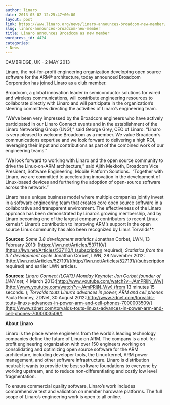 ```yaml
---
author: linaro
date: 2013-05-02 12:25:47+00:00
layout: post
link: https://www.linaro.org/news/linaro-announces-broadcom-new-member/
slug: linaro-announces-broadcom-new-member
title: Linaro announces Broadcom as new member
wordpress_id: 4424
categories:
- News
---
```


CAMBRIDGE, UK - 2 MAY 2013

Linaro, the not-for-profit engineering organization developing open source software for the ARM® architecture, today announced Broadcom Corporation has joined Linaro as a club member.

Broadcom, a global innovation leader in semiconductor solutions for wired and wireless communications, will contribute engineering resources to collaborate directly with Linaro and will participate in the organization’s steering committees directing the activities of Linaro’s engineering team.

“We’ve been very impressed by the Broadcom engineers who have actively participated in our Linaro Connect events and in the establishment of the Linaro Networking Group (LNG),” said George Grey, CEO of Linaro. “Linaro is very pleased to welcome Broadcom as a member. We value Broadcom’s communications expertise and we look forward to delivering a high ROI, leveraging their input and contributions as part of the combined work of our engineering teams.”

“We look forward to working with Linaro and the open source community to drive the Linux-on-ARM architecture,” said Ajith Mekkoth, Broadcom Vice President, Software Engineering, Mobile Platform Solutions.  “Together with Linaro, we are committed to accelerating innovation in the development of Linux-based devices and furthering the adoption of open-source software across the network.”

Linaro has a unique business model where multiple companies jointly invest in a software engineering team that creates core open source software in a collaborative and transparent environment. The effectiveness of the Linaro approach has been demonstrated by Linaro’s growing membership, and by Linaro becoming one of the largest company contributors to recent Linux kernels*. Linaro’s contribution to improving ARM’s support in the open source Linux community has also been recognized by Linus Torvalds**.

**Sources**: _Some 3.8 development statistics_ Jonathan Corbet, LWN, 13 February 2013: [https://lwn.net/Articles/537110/](https://lwn.net/Articles/537110/) (subscription required); _Statistics from the 3.7 development cycle_ Jonathan Corbet, LWN, 28 November 2012:[http://lwn.net/Articles/527191/](http://lwn.net/Articles/527191/)(subscription required) and earlier LWN articles.

**Sources**: _Linaro Connect (LCA13) Monday Keynote: Jon Corbet founder of LWN.net,_ 4 March 2013:[http://www.youtube.com/watch?v=JAmPRljN_Ww](http://www.youtube.com/watch?v=JAmPRljN_Ww) (from 13 minutes 15 seconds. ); _Torvalds touts Linux’s advances in power, ARM and cell phones_ Paula Rooney, ZDNet, 30 August 2012:[http://www.zdnet.com/torvalds-touts-linuxs-advances-in-power-arm-and-cell-phones-7000003509/](http://www.zdnet.com/torvalds-touts-linuxs-advances-in-power-arm-and-cell-phones-7000003509/)

[](http://www.zdnet.com/torvalds-touts-linuxs-advances-in-power-arm-and-cell-phones-7000003509/)**About Linaro**

Linaro is the place where engineers from the world’s leading technology companies define the future of Linux on ARM. The company is a not-for-profit engineering organization with over 150 engineers working on consolidating and optimizing open source software for the ARM architecture, including developer tools, the Linux kernel, ARM power management, and other software infrastructure. Linaro is distribution neutral: it wants to provide the best software foundations to everyone by working upstream, and to reduce non-differentiating and costly low level fragmentation.

To ensure commercial quality software, Linaro’s work includes comprehensive test and validation on member hardware platforms. The full scope of Linaro’s engineering work is open to all online.
